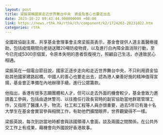 ```yaml
---
layout: post
title: 梁振英稱國家走近世界舞台中央　資金及善心也要走出去
date: 2023-10-22 09:43:44.000000000 +08:00
link: https://news.rthk.hk/rthk/ch/component/k2/1724263-20231022.htm
categories: rthk
---
```


全國政協副主席、共享基金會理事會主席梁振英表示，基金會提供人道主義醫療援助，包括疫情期間向老撾送贈20噸防疫物資，以及進行白內障全面消除行動，至今已完成5300宗個案，令原本失明的患者恢復視力，照顧自己生活，亦達致民心相通。

梁振英在一個電台節目說，國家正逐步走向和走近世界舞台中央，不只利用資金協助其他國家建路起橋，中國人的善心也要走出去，認為港人樂善好施的精神值得宣揚，基金會正準備在內地辦理手續，進行公眾籌款。

他指出，香港有很多志願團體和人才，但可以走去外面的機會較少，基金會致力邀請義工參與，包括由退休警司、以往擔任行政長官時的副官協助當地群眾管理工作，又指除了醫護人手，物流、社工和工程等人員亦很重要，過去5年已有幾十名大學生在基金會實習參與相關工作，有助他們擴闊眼界，世界觀變得不一樣。

梁振英說，每次到訪當地時都會與該國領導人會面，談及兩國之間關係，在公共外交工作上有成果，藉機會向外國說好香港故事。
